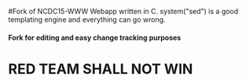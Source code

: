 #Fork of NCDC15-WWW
Webapp written in C. system("sed") is a good templating engine and everything can go wrong. 

<h4>Fork for editing and easy change tracking purposes</h4>
<h1>RED TEAM SHALL NOT WIN</h1>
